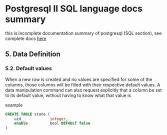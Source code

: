 # Postgresql II SQL language docs summary

this is incomplete documentation summary of postgresql (SQL section), see complete docs [here](https://www.postgresql.org/docs/current/sql.html)

## 5. Data Definition
### 5.2. Default values

When a new row is created and no values are specified for some of the columns, those columns will be filled with their respective default values. A data manipulation command can also request explicitly that a column be set to its default value, without having to know what that value is

example

```sql
CREATE TABLE state (
	uid				integer,
	enable			bool DEFAULT false
)
```